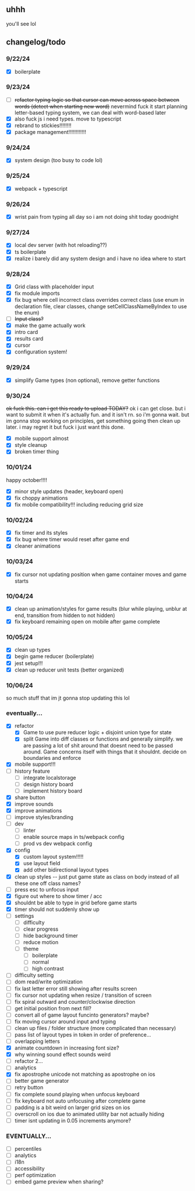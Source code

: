 ## uhhh

you'll see lol

## changelog/todo

### 9/22/24

- [x] boilerplate

### 9/23/24

- [ ] ~~refactor typing logic so that cursor can move across space between words (detect when starting new word)~~ nevermind fuck it start planning letter-based typing system, we can deal with word-based later
- [x] also fuck js i need types. move to typescript
- [x] rebrand to stickies!!!!!!!!
- [x] package management!!!!!!!!!!!!

### 9/24/24

- [x] system design (too busy to code lol)

### 9/25/24

- [x] webpack + typescript

### 9/26/24

- [x] wrist pain from typing all day so i am not doing shit today goodnight

### 9/27/24

- [x] local dev server (with hot reloading??)
- [x] ts boilerplate
- [x] realize i barely did any system design and i have no idea where to start

### 9/28/24

- [x] Grid class with placeholder input
- [x] fix module imports
- [x] fix bug where cell incorrect class overrides correct class (use enum in declaration file, clear classes, change setCellClassNameByIndex to use the enum)
- [ ] ~~Input class?~~
- [x] make the game actually work
- [x] intro card
- [x] results card
- [x] cursor
- [x] configuration system!

### 9/29/24

- [x] simplify Game types (non optional), remove getter functions

### 9/30/24

~~ok fuck this. can i get this ready to upload TODAY?~~
ok i can get close. but i want to submit it when it's actually fun. and it isn't rn.
so i'm gonna wait. but im gonna stop working on principles, get something going
then clean up later. i may regret it but fuck i just want this done.

- [x] mobile support almost
- [x] style cleanup
- [x] broken timer thing

### 10/01/24

happy october!!!!

- [x] minor style updates (header, keyboard open)
- [x] fix choppy animations
- [x] fix mobile compatibility!!! including reducing grid size

### 10/02/24

- [x] fix timer and its styles
- [x] fix bug where timer would reset after game end
- [x] cleaner animations

### 10/03/24

- [x] fix cursor not updating position when game container moves and game starts

### 10/04/24

- [x] clean up animation/styles for game results (blur while playing, unblur at end, transition from hidden to not hidden)
- [x] fix keyboard remaining open on mobile after game complete

### 10/05/24

- [x] clean up types
- [x] begin game reducer (boilerplate)
- [x] jest setup!!!
- [x] clean up reducer unit tests (better organized)

### 10/06/24

so much stuff that im jt gonna stop updating this lol

### eventually...

- [x] refactor
  - [x] Game to use pure reducer logic + disjoint union type for state
  - [x] split Game into diff classes or functions and generally simplify. we are passing a lot of shit around that doesnt need to be passed around. Game concerns itself with things that it shouldnt. decide on boundaries and enforce
- [x] mobile support!!!
- [ ] history feature
  - [ ] integrate localstorage
  - [ ] design history board
  - [ ] implement history board
- [x] share button
- [x] improve sounds
- [x] improve animations
- [ ] improve styles/branding
- [ ] dev
  - [ ] linter
  - [ ] enable source maps in ts/webpack config
  - [ ] prod vs dev webpack config
- [x] config
  - [x] custom layout system!!!!!
  - [x] use layout field
  - [x] add other bidirectional layout types
- [x] clean up styles -- just put game state as class on body instead of all these one off class names?
- [ ] press esc to unfocus input
- [x] figure out where to show timer / acc
- [x] shouldnt be able to type in grid before game starts
- [x] timer should not suddenly show up
- [ ] settings
  - [ ] difficulty
  - [ ] clear progress
  - [ ] hide background timer
  - [ ] reduce motion
  - [ ] theme
    - [ ] boilerplate
    - [ ] normal
    - [ ] high contrast
- [ ] difficulty setting
- [ ] dom read/write optimization
- [ ] fix last letter error still showing after results screen
- [ ] fix cursor not updating when resize / transition of screen
- [ ] fix spiral outward and counter/clockwise direction
- [ ] get initial position from next fill?
- [ ] convert all of game layout funcinto generators? maybe?
- [ ] fix moving cursor around input and typing
- [ ] clean up files / folder structure (more complicated than necessary)
- [ ] pass list of layout types in token in order of preference...
- [ ] overlapping letters
- [x] animate countdown in increasing font size?
- [x] why winning sound effect sounds weird
- [ ] refactor 2...
- [ ] analytics
- [x] fix apostrophe unicode not matching as apostrophe on ios
- [ ] better game generator
- [ ] retry button
- [ ] fix complete sound playing when unfocus keyboard
- [ ] fix keyboard not auto unfocusing after complete game
- [ ] padding is a bit weird on larger grid sizes on ios
- [ ] overscroll on ios due to animated utility bar not actually hiding
- [ ] timer isnt updating in 0.05 increments anymore?

### EVENTUALLY...

- [ ] percentiles
- [ ] analytics
- [ ] i18n
- [ ] accessibility
- [ ] perf optimization
- [ ] embed game preview when sharing?
